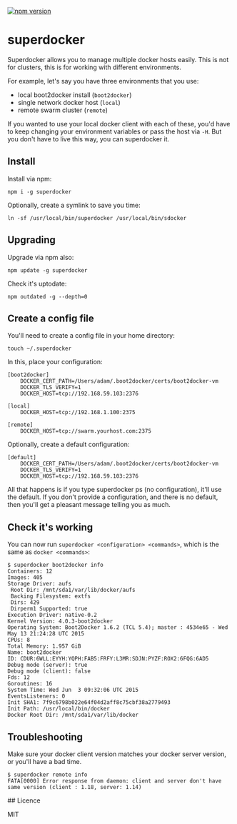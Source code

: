 [![npm version](https://badge.fury.io/js/superdocker.svg)](http://badge.fury.io/js/superdocker)

# superdocker

Superdocker allows you to manage multiple docker hosts easily. This is not for clusters, this is for working with different environments.

For example, let's say you have three environments that you use:  
- local boot2docker install (`boot2docker`)
- single network docker host (`local`)
- remote swarm cluster (`remote`)

If you wanted to use your local docker client with each of these, you'd have to keep changing your environment variables or pass the host via `-H`. But you don't have to live this way, you can superdocker it.

## Install

Install via npm:

    npm i -g superdocker

Optionally, create a symlink to save you time:

    ln -sf /usr/local/bin/superdocker /usr/local/bin/sdocker

## Upgrading

Upgrade via npm also:

    npm update -g superdocker

Check it's uptodate:

    npm outdated -g --depth=0

## Create a config file

You'll need to create a config file in your home directory:

    touch ~/.superdocker

In this, place your configuration:

    [boot2docker]
        DOCKER_CERT_PATH=/Users/adam/.boot2docker/certs/boot2docker-vm
        DOCKER_TLS_VERIFY=1
        DOCKER_HOST=tcp://192.168.59.103:2376

    [local]
        DOCKER_HOST=tcp://192.168.1.100:2375

    [remote]
        DOCKER_HOST=tcp://swarm.yourhost.com:2375

Optionally, create a default configuration:

    [default]
        DOCKER_CERT_PATH=/Users/adam/.boot2docker/certs/boot2docker-vm
        DOCKER_TLS_VERIFY=1
        DOCKER_HOST=tcp://192.168.59.103:2376

All that happens is if you type superdocker ps (no configuration), it'll use the default. If you don't provide a configuration, and there is no default, then you'll get a pleasant message telling you as much.

## Check it's working

You can now run `superdocker <configuration> <commands>`, which is the same as `docker <commands>`:

    $ superdocker boot2docker info
    Containers: 12
    Images: 405
    Storage Driver: aufs
     Root Dir: /mnt/sda1/var/lib/docker/aufs
     Backing Filesystem: extfs
     Dirs: 429
     Dirperm1 Supported: true
    Execution Driver: native-0.2
    Kernel Version: 4.0.3-boot2docker
    Operating System: Boot2Docker 1.6.2 (TCL 5.4); master : 4534e65 - Wed May 13 21:24:28 UTC 2015
    CPUs: 8
    Total Memory: 1.957 GiB
    Name: boot2docker
    ID: CDUR:6WLL:EYYH:YQPH:FAB5:FRFY:L3MR:SDJN:PYZF:ROX2:6FQG:6AD5
    Debug mode (server): true
    Debug mode (client): false
    Fds: 12
    Goroutines: 16
    System Time: Wed Jun  3 09:32:06 UTC 2015
    EventsListeners: 0
    Init SHA1: 7f9c6798b022e64f04d2aff8c75cbf38a2779493
    Init Path: /usr/local/bin/docker
    Docker Root Dir: /mnt/sda1/var/lib/docker

## Troubleshooting

Make sure your docker client version matches your docker server version, or you'll have a bad time.

    $ superdocker remote info
    FATA[0000] Error response from daemon: client and server don't have same version (client : 1.18, server: 1.14)

## Licence

MIT
